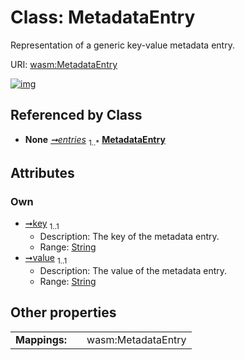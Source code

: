 
# Class: MetadataEntry

Representation of a generic key-value metadata entry.

URI: [wasm:MetadataEntry](https://w3id.org/itk/wasmMetadataEntry)


[![img](https://yuml.me/diagram/nofunky;dir:TB/class/[Metadata]++-%20entries%201..*>[MetadataEntry&#124;key(pk):string;value:string],[Metadata])](https://yuml.me/diagram/nofunky;dir:TB/class/[Metadata]++-%20entries%201..*>[MetadataEntry&#124;key(pk):string;value:string],[Metadata])

## Referenced by Class

 *  **None** *[➞entries](metadata__entries.md)*  <sub>1..\*</sub>  **[MetadataEntry](MetadataEntry.md)**

## Attributes


### Own

 * [➞key](metadataEntry__key.md)  <sub>1..1</sub>
     * Description: The key of the metadata entry.
     * Range: [String](types/String.md)
 * [➞value](metadataEntry__value.md)  <sub>1..1</sub>
     * Description: The value of the metadata entry.
     * Range: [String](types/String.md)

## Other properties

|  |  |  |
| --- | --- | --- |
| **Mappings:** | | wasm:MetadataEntry |